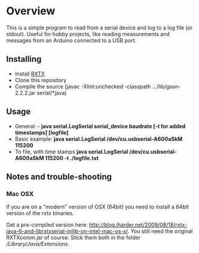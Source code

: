 # Overview
This is a simple program to read from a serial device and log to a log file (or stdout). Useful for hobby projects, like reading measurements and messages from an Arduino connected to a USB port.

## Installing
- Install [RXTX](http://rxtx.qbang.org/wiki/index.php/Main_Page) 
- Clone this repository
- Compile the source (javac -Xlint:unchecked -classpath .:./lib/gson-2.2.2.jar serial/*java)

## Usage
- General: - **java serial.LogSerial serial_device baudrate [-t for added timestamps] [logfile]**
- Basic example: **java serial.LogSerial /dev/cu.usbserial-A600aSkM 115200**
- To file, with time stamps **java serial.LogSerial /dev/cu.usbserial-A600aSkM 115200 -t ./logfile.txt**


## Notes and trouble-shooting
### Mac OSX
If you are on a "modern" version of OSX (64bit) you need to install a 64bit version of the rxtx binaries. 

Get a pre-compiled version here: <http://blog.iharder.net/2009/08/18/rxtx-java-6-and-librxtxserial-jnilib-on-intel-mac-os-x/>. You still need the original RXTXcomm.jar of course. Stick them both in the folder */Library/Java/Extensions*.


